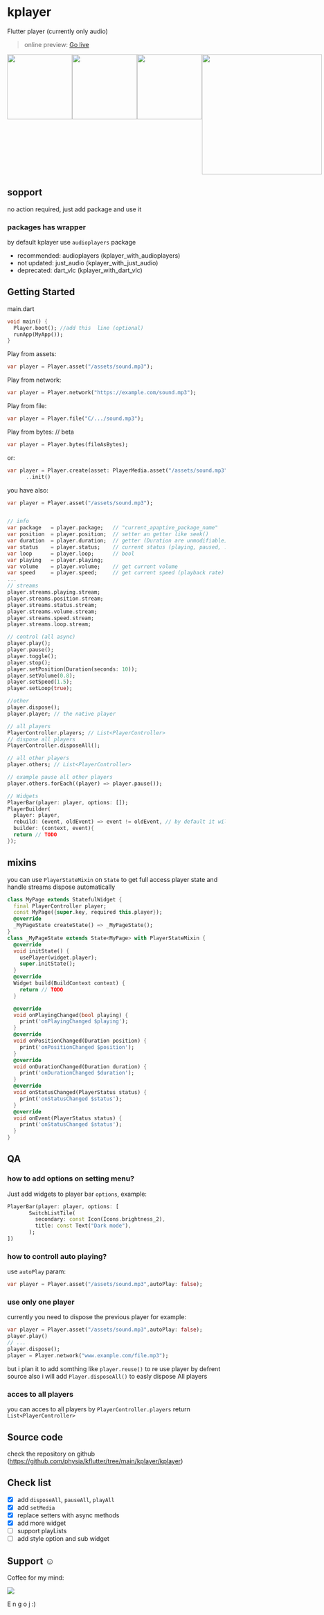 # kplayer

Flutter player (currently only audio)
> online preview: [Go live](https://physia.github.io/kflutter/kplayer/online_example/index.html)
<!-- ![image](https://user-images.githubusercontent.com/22839194/170221879-7eb150e1-fbe0-4f51-a28f-cbde58f51ae1.png)
![image](https://user-images.githubusercontent.com/22839194/170221947-6c4da925-207b-412c-968f-5e4655e71da6.png)
![image](https://user-images.githubusercontent.com/22839194/170222072-8c77270b-a690-4bdc-9e0e-39d1c6f197bc.png)
![image](https://user-images.githubusercontent.com/22839194/170222374-31dd203b-aeb5-4ca2-b940-42efaba417bb.png) -->
<div style="display:flex;">
<img src="https://user-images.githubusercontent.com/22839194/170221879-7eb150e1-fbe0-4f51-a28f-cbde58f51ae1.png" width='150'><img src="https://user-images.githubusercontent.com/22839194/170221947-6c4da925-207b-412c-968f-5e4655e71da6.png" width='150'><img src="https://user-images.githubusercontent.com/22839194/170222072-8c77270b-a690-4bdc-9e0e-39d1c6f197bc.png" width='150'><img src="https://user-images.githubusercontent.com/22839194/170222374-31dd203b-aeb5-4ca2-b940-42efaba417bb.png" width='277'>
</div>

## sopport
no action required, just add package and use it

### packages has wrapper
by default kplayer use ``audioplayers`` package
- recommended: audioplayers (kplayer_with_audioplayers)
- not updated: just_audio (kplayer_with_just_audio)
- deprecated: dart_vlc (kplayer_with_dart_vlc)

## Getting Started

main.dart

```dart
void main() {
  Player.boot(); //add this  line (optional)
  runApp(MyApp());
}
```

Play from assets:

```dart
var player = Player.asset("/assets/sound.mp3");
```

Play from network:

```dart
var player = Player.network("https://example.com/sound.mp3");
```

Play from file:

```dart
var player = Player.file("C/.../sound.mp3");
```

Play from bytes: // beta

```dart
var player = Player.bytes(fileAsBytes);
```

or:

```dart
var player = Player.create(asset: PlayerMedia.asset("/assets/sound.mp3"), autoPlay: true, once: true)
      ..init()
```

you have also:

```dart
var player = Player.asset("/assets/sound.mp3");


// info
var package   = player.package;   // "current_apaptive_package_name"
var position  = player.position;  // setter an getter like seek()
var duration  = player.duration;  // getter (Duration are unmodifiable)
var status    = player.status;    // current status (playing, paused, ...)
var loop      = player.loop;      // bool
var playing   = player.playing;
var volume    = player.volume;    // get current volume
var speed     = player.speed;     // get current speed (playback rate)
...
// streams
player.streams.playing.stream;
player.streams.position.stream;
player.streams.status.stream;
player.streams.volume.stream;
player.streams.speed.stream;
player.streams.loop.stream;

// control (all async)
player.play();
player.pause();
player.toggle();
player.stop();
player.setPosition(Duration(seconds: 10));
player.setVolume(0.8);
player.setSpeed(1.5);
player.setLoop(true);

//other
player.dispose();
player.player; // the native player

// all players
PlayerController.players; // List<PlayerController>
// dispose all players
PlayerController.disposeAll();

// all other players
player.others; // List<PlayerController>

// example pause all other players
player.others.forEach((player) => player.pause());

// Widgets
PlayerBar(player: player, options: []);
PlayerBuilder(
  player: player,
  rebuild: (event, oldEvent) => event != oldEvent, // by default it will rebuild when event changed
  builder: (context, event){
  return // TODO
});
```

## mixins

you can use ```PlayerStateMixin``` on ```State``` to get full access player state and handle streams dispose automatically

```dart
class MyPage extends StatefulWidget {
  final PlayerController player;
  const MyPage({super.key, required this.player});
  @override
  _MyPageState createState() => _MyPageState();
}
class _MyPageState extends State<MyPage> with PlayerStateMixin {
  @override
  void initState() {
    usePlayer(widget.player);
    super.initState();
  }
  @override
  Widget build(BuildContext context) {
    return // TODO
  }

  @override
  void onPlayingChanged(bool playing) {
    print('onPlayingChanged $playing');
  }
  @override
  void onPositionChanged(Duration position) {
    print('onPositionChanged $position');
  }
  @override
  void onDurationChanged(Duration duration) {
    print('onDurationChanged $duration');
  }
  @override
  void onStatusChanged(PlayerStatus status) {
    print('onStatusChanged $status');
  }
  @override
  void onEvent(PlayerStatus status) {
    print('onStatusChanged $status');
  }
}
```
## QA

### how to add options on setting menu?
Just add widgets to player bar `options`, example:
```dart
PlayerBar(player: player, options: [
       SwitchListTile(
         secondary: const Icon(Icons.brightness_2),
         title: const Text("Dark mode"),
       );
])
```
### how to controll auto playing?
use `autoPlay` param:

```dart
var player = Player.asset("/assets/sound.mp3",autoPlay: false);
```

### use only one player
currently you need to dispose the previous player
for example:
```dart
var player = Player.asset("/assets/sound.mp3",autoPlay: false);
player.play()
// ...
player.dispose();
player = Player.network("www.example.com/file.mp3");
```
but i plan it to add somthing like `player.reuse()` to re use player by defrent source
also i will add `Player.disposeAll()` to easly dispose All players

### acces to all players
you can acces to all players by `PlayerController.players` return `List<PlayerController>`


## Source code

check the repository on github (<https://github.com/physia/kflutter/tree/main/kplayer/kplayer>)

## Check list

- [x] add `disposeAll`, `pauseAll`, `playAll`
- [x] add `setMedia`
- [x] replace setters with async methods
- [x] add more widget
- [ ] support playLists
- [ ] add style option and sub widget

## Support ☺️

Coffee for my mind:

<a href="https://www.buymeacoffee.com/mohamadlounnas"><img src="https://img.buymeacoffee.com/button-api/?text=Buy me a coffee&emoji=&slug=mohamadlounnas&button_colour=FFDD00&font_colour=000000&font_family=Cookie&outline_colour=000000&coffee_colour=ffffff"></a>

E n g o j :)

